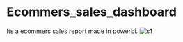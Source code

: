 # Ecommers_sales_dashboard
Its a ecommers sales report made in powerbi. 
![s1](https://github.com/Abhilash-Bh/Ecommers_sales_dashboard/assets/96327051/5046e9f6-939b-4fb1-a6f8-d2bb97b4dc58)
